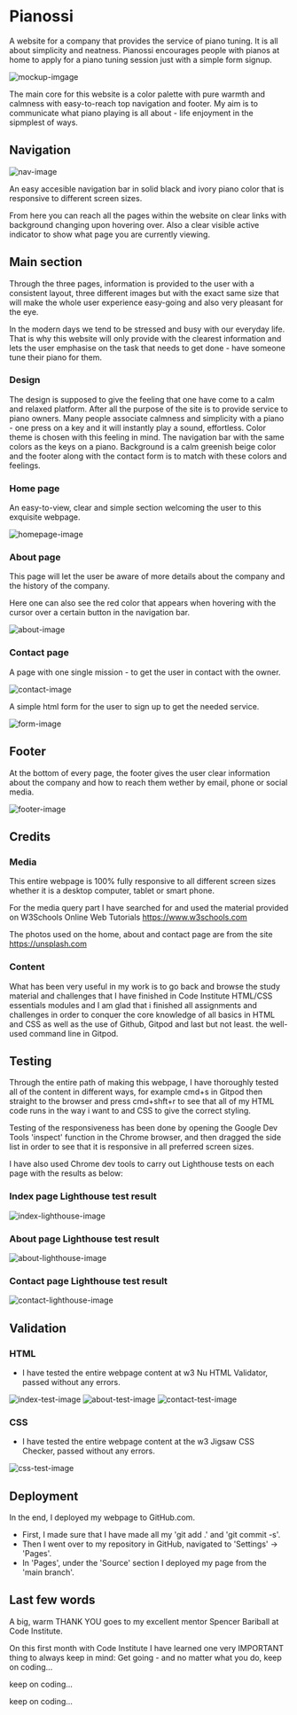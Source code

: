 

# Pianossi


A website for a company that provides the service of piano tuning. It is all about simplicity and neatness.
Pianossi encourages people with pianos at home to apply for a piano tuning session just with a simple form signup.

![mockup-imgage](/assets/images/pianossi-mockup.png)

The main core for this website is a color palette with pure warmth and calmness with easy-to-reach top navigation and footer.
My aim is to communicate what piano playing is all about - life enjoyment in the sipmplest of ways.


## Navigation

![nav-image](/assets/images/nav-shot.png)

An easy accesible navigation bar in solid black and ivory piano color that is responsive to different screen sizes.

From here you can reach all the pages within the website on clear links with background changing upon hovering over. Also a clear visible active indicator to show what page you are currently viewing.


## Main section

Through the three pages, information is provided to the user with a consistent layout, three different images but with the exact same size that will make the whole user experience easy-going and also very pleasant for the eye.

In the modern days we tend to be stressed and busy with our everyday life. That is why this website will only provide with the clearest information and lets the user emphasise on the task that needs to get done - have someone tune their piano for them.

### Design

The design is supposed to give the feeling that one have come to a calm and relaxed platform. After all the purpose of the site is to provide service to piano owners. Many people associate calmness and simplicity with a piano - one press on a key and it will instantly play a sound, effortless.
Color theme is chosen with this feeling in mind. The navigation bar with the same colors as the keys on a piano.
Background is a calm greenish beige color and the footer along with the contact form is to match with these colors and feelings.

### Home page

An easy-to-view, clear and simple section welcoming the user to this exquisite webpage.

![homepage-image](/assets/images/home-shot.png)

### About page

This page will let the user be aware of more details about the company and the history of the company.

Here one can also see the red color that appears when hovering with the cursor over a certain button in the navigation bar.

![about-image](/assets/images/about-shot.png)

### Contact page

A page with one single mission - to get the user in contact with the owner.

![contact-image](/assets/images/contact-shot.png)

A simple html form for the user to sign up to get the needed service.

![form-image](/assets/images/form-shot.png)


## Footer

At the bottom of every page, the footer gives the user clear information about the company and how to reach them wether by email, phone or social media.

![footer-image](/assets/images/footer-shot.png)


## Credits

### Media

This entire webpage is 100% fully responsive to all different screen sizes whether it is a desktop computer, tablet or smart phone.

For the media query part I have searched for and used the material provided on W3Schools Online Web Tutorials https://www.w3schools.com

The photos used on the home, about and contact page are from the site https://unsplash.com

### Content

What has been very useful in my work is to go back and browse the study material and challenges that I have finished in Code Institute HTML/CSS essentials modules and I am glad that i finished all assignments and challenges in order to conquer the core knowledge of all basics in HTML and CSS as well as the use of Github, Gitpod and last but not least. the well-used command line in Gitpod. 


## Testing

Through the entire path of making this webpage, I have thoroughly tested all of the content in different ways, for example cmd+s in Gitpod then straight to the browser and press cmd+shft+r to see that all of my HTML code runs in the way i want to and CSS to give the correct styling.

Testing of the responsiveness has been done by opening the Google Dev Tools 'inspect' function in the Chrome browser, and then dragged the side list in order to see that it is responsive in all preferred screen sizes.

I have also used Chrome dev tools to carry out Lighthouse tests on each page with the results as below:

### Index page Lighthouse test result

![index-lighthouse-image](/assets/images/lighthouse-index.png)

### About page Lighthouse test result

![about-lighthouse-image](/assets/images/lighthouse-about.png)

### Contact page Lighthouse test result

![contact-lighthouse-image](/assets/images/lighthouse-contact.png)

## Validation

### HTML
   - I have tested the entire webpage content at w3 Nu HTML Validator, passed without any errors.

![index-test-image](/assets/images/index-test.png)
![about-test-image](/assets/images/about-test.png)
![contact-test-image](/assets/images/contact-test.png)

### CSS
   - I have tested the entire webpage content at the w3 Jigsaw CSS Checker, passed without any errors.

![css-test-image](/assets/images/css-test.png)

## Deployment
In the end, I deployed my webpage to GitHub.com.
- First, I made sure that I have made all my 'git add .' and 'git commit -s'.
- Then I went over to my repository in GitHub, navigated to 'Settings' -> 'Pages'.
- In 'Pages', under the 'Source' section I deployed my page from the 'main branch'.

## Last few words
A big, warm THANK YOU goes to my excellent mentor Spencer Bariball at Code Institute.

On this first month with Code Institute I have learned one very IMPORTANT thing to always keep in mind:
Get going - and no matter what you do, keep on coding...

keep on coding...

keep on coding...

